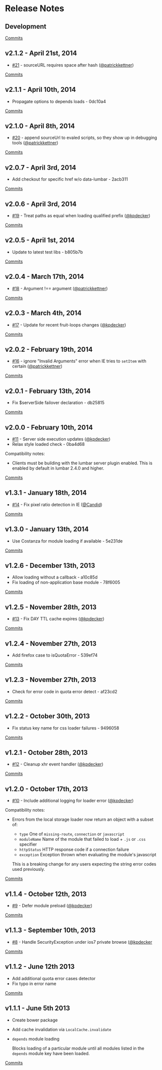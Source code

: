 # Release Notes

## Development

[Commits](https://github.com/walmartlabs/lumbar-loader/compare/v2.1.2...master)

## v2.1.2 - April 21st, 2014
- [#21](https://github.com/walmartlabs/lumbar-loader/pull/21) - sourceURL requires space after hash ([@patrickkettner](https://api.github.com/users/patrickkettner))

[Commits](https://github.com/walmartlabs/lumbar-loader/compare/v2.1.1...v2.1.2)

## v2.1.1 - April 10th, 2014
- Propagate options to depends loads - 0dc10a4

[Commits](https://github.com/walmartlabs/lumbar-loader/compare/v2.1.0...v2.1.1)

## v2.1.0 - April 8th, 2014
- [#20](https://github.com/walmartlabs/lumbar-loader/pull/20) - append sourceUrl to evaled scripts, so they show up in debugging tools ([@patrickkettner](https://api.github.com/users/patrickkettner))

[Commits](https://github.com/walmartlabs/lumbar-loader/compare/v2.0.7...v2.1.0)

## v2.0.7 - April 3rd, 2014
- Add checkout for specific href w/o data-lumbar - 2acb311

[Commits](https://github.com/walmartlabs/lumbar-loader/compare/v2.0.6...v2.0.7)

## v2.0.6 - April 3rd, 2014
- [#19](https://github.com/walmartlabs/lumbar-loader/pull/19) - Treat paths as equal when loading qualified prefix ([@kpdecker](https://api.github.com/users/kpdecker))

[Commits](https://github.com/walmartlabs/lumbar-loader/compare/v2.0.5...v2.0.6)

## v2.0.5 - April 1st, 2014
- Update to latest test libs - b805b7b

[Commits](https://github.com/walmartlabs/lumbar-loader/compare/v2.0.4...v2.0.5)

## v2.0.4 - March 17th, 2014
- [#18](https://github.com/walmartlabs/lumbar-loader/pull/18) - Argument !== argument ([@patrickkettner](https://api.github.com/users/patrickkettner))

[Commits](https://github.com/walmartlabs/lumbar-loader/compare/v2.0.3...v2.0.4)

## v2.0.3 - March 4th, 2014
- [#17](https://github.com/walmartlabs/lumbar-loader/pull/17) - Update for recent fruit-loops changes ([@kpdecker](https://api.github.com/users/kpdecker))

[Commits](https://github.com/walmartlabs/lumbar-loader/compare/v2.0.2...v2.0.3)

## v2.0.2 - February 19th, 2014
- [#16](https://github.com/walmartlabs/lumbar-loader/pull/16) - ignore "Invalid Arguments" error when IE tries to `setItem` with certain ([@patrickkettner](https://api.github.com/users/patrickkettner))

[Commits](https://github.com/walmartlabs/lumbar-loader/compare/v2.0.1...v2.0.2)

## v2.0.1 - February 13th, 2014
- Fix $serverSide failover declaration - db25815

[Commits](https://github.com/walmartlabs/lumbar-loader/compare/v2.0.0...v2.0.1)

## v2.0.0 - February 10th, 2014
- [#11](https://github.com/walmartlabs/lumbar-loader/pull/11) - Server side execution updates ([@kpdecker](https://api.github.com/users/kpdecker))
- Relax style loaded check - 0ba4d68

Compatibility notes:
- Clients must be building with the lumbar server plugin enabled. This is enabled by default in lumbar 2.4.0 and higher.

[Commits](https://github.com/walmartlabs/lumbar-loader/compare/v1.3.1...v2.0.0)

## v1.3.1 - January 18th, 2014
- [#14](https://github.com/walmartlabs/lumbar-loader/pull/14) - Fix pixel ratio detection in IE ([@Candid](https://api.github.com/users/Candid))

[Commits](https://github.com/walmartlabs/lumbar-loader/compare/v1.3.0...v1.3.1)

## v1.3.0 - January 13th, 2014
- Use Costanza for module loading if available - 5e231de

[Commits](https://github.com/walmartlabs/lumbar-loader/compare/v1.2.6...v1.3.0)

## v1.2.6 - December 13th, 2013

- Allow loading without a callback - a10c85d
- Fix loading of non-application base module - 78f6005

[Commits](https://github.com/walmartlabs/lumbar-loader/compare/v1.2.5...v1.2.6)

## v1.2.5 - November 28th, 2013

- [#13](https://github.com/walmartlabs/lumbar-loader/pull/13) - Fix DAY TTL cache expires ([@kpdecker](https://api.github.com/users/kpdecker))

[Commits](https://github.com/walmartlabs/lumbar-loader/compare/v1.2.4...v1.2.5)

## v1.2.4 - November 27th, 2013

- Add firefox case to isQuotaError - 539ef74

[Commits](https://github.com/walmartlabs/lumbar-loader/compare/v1.2.3...v1.2.4)

## v1.2.3 - November 27th, 2013

- Check for error code in quota error detect - af23cd2

[Commits](https://github.com/walmartlabs/lumbar-loader/compare/v1.2.2...v1.2.3)

## v1.2.2 - October 30th, 2013

- Fix status key name for css loader failures - 9496058

[Commits](https://github.com/walmartlabs/lumbar-loader/compare/v1.2.1...v1.2.2)

## v1.2.1 - October 28th, 2013

- [#12](https://github.com/walmartlabs/lumbar-loader/pull/12) - Cleanup xhr event handler ([@kpdecker](https://api.github.com/users/kpdecker))

[Commits](https://github.com/walmartlabs/lumbar-loader/compare/v1.2.0...v1.2.1)

## v1.2.0 - October 17th, 2013

- [#10](https://github.com/walmartlabs/lumbar-loader/pull/10) - Include additional logging for loader error ([@kpdecker](https://api.github.com/users/kpdecker))

Compatibility notes:
- Errors from the local storage loader now return an object with a subset of:
  - `type` One of `missing-route`, `connection` or `javascript`
  - `moduleName` Name of the module that failed to load + `.js` or `.css` specifier
  - `httpStatus` HTTP response code if a connection failure
  - `exception` Exception thrown when evaluating the module's javascript

  This is a breaking change for any users expecting the string error codes used previously.

[Commits](https://github.com/walmartlabs/lumbar-loader/compare/v1.1.4...v1.2.0)

## v1.1.4 - October 12th, 2013

- [#9](https://github.com/walmartlabs/lumbar-loader/pull/9) - Defer module preload ([@kpdecker](https://api.github.com/users/kpdecker))

[Commits](https://github.com/walmartlabs/lumbar-loader/compare/v1.1.3...v1.1.4)

## v1.1.3 - September 10th, 2013

- [#8](https://github.com/walmartlabs/lumbar-loader/pull/8) - Handle SecurityException under ios7 private browse ([@kpdecker](https://api.github.com/users/kpdecker)

[Commits](https://github.com/walmartlabs/lumbar-loader/compare/v1.1.2...v1.1.3)

## v1.1.2 - June 12th 2013

- Add additional quota error cases detector
- Fix typo in error name

[Commits](https://github.com/walmartlabs/lumbar-loader/compare/v1.1.1...v1.1.2)

## v1.1.1 - June 5th 2013

- Create bower package
- Add cache invalidation via `LocalCache.invalidate`
- `depends` module loading

  Blocks loading of a particular module until all modules listed in the `depends` module key have been loaded.

[Commits](https://github.com/walmartlabs/lumbar-loader/compare/v1.1.0...v1.1.1)

